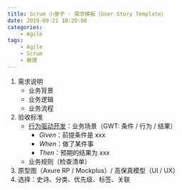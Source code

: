 ```yaml
---
title: Scrum 小册子 - 需求模板（User Story Template）
date: 2019-09-21 18:20:08
categories:
	- Agile
tags:
	- Agile
	- Scrum
	- 敏捷
---
```


1. 需求说明
    - 业务背景
    - 业务逻辑
    - 业务流程
2. 验收标准
    - [行为驱动开发](https://baike.baidu.com/item/行为驱动开发)：业务场景（GWT: 条件 / 行为 / 结果）
        - *Given*：前提条件是 xxx
        - *When*：做了某件事
        - *Then*：预期的结果为 xxx
    - 业务规则（检查清单）
3. 原型图（Axure RP / Mockplus）/ 高保真模型（UI / UX）
4. 选择：史诗、分类、优先级、标签、关联